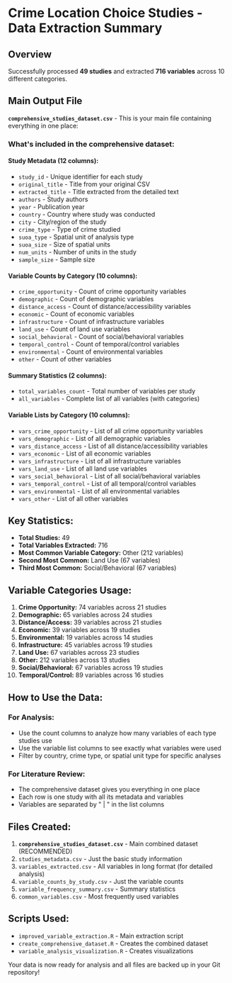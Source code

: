 # Crime Location Choice Studies - Data Extraction Summary

## Overview
Successfully processed **49 studies** and extracted **716 variables** across 10 different categories.

## Main Output File
**`comprehensive_studies_dataset.csv`** - This is your main file containing everything in one place:

### What's included in the comprehensive dataset:

#### Study Metadata (12 columns):
- `study_id` - Unique identifier for each study
- `original_title` - Title from your original CSV
- `extracted_title` - Title extracted from the detailed text
- `authors` - Study authors
- `year` - Publication year
- `country` - Country where study was conducted
- `city` - City/region of the study
- `crime_type` - Type of crime studied
- `suoa_type` - Spatial unit of analysis type
- `suoa_size` - Size of spatial units
- `num_units` - Number of units in the study
- `sample_size` - Sample size

#### Variable Counts by Category (10 columns):
- `crime_opportunity` - Count of crime opportunity variables
- `demographic` - Count of demographic variables
- `distance_access` - Count of distance/accessibility variables
- `economic` - Count of economic variables
- `infrastructure` - Count of infrastructure variables
- `land_use` - Count of land use variables
- `social_behavioral` - Count of social/behavioral variables
- `temporal_control` - Count of temporal/control variables
- `environmental` - Count of environmental variables
- `other` - Count of other variables

#### Summary Statistics (2 columns):
- `total_variables_count` - Total number of variables per study
- `all_variables` - Complete list of all variables (with categories)

#### Variable Lists by Category (10 columns):
- `vars_crime_opportunity` - List of all crime opportunity variables
- `vars_demographic` - List of all demographic variables
- `vars_distance_access` - List of all distance/accessibility variables
- `vars_economic` - List of all economic variables
- `vars_infrastructure` - List of all infrastructure variables
- `vars_land_use` - List of all land use variables
- `vars_social_behavioral` - List of all social/behavioral variables
- `vars_temporal_control` - List of all temporal/control variables
- `vars_environmental` - List of all environmental variables
- `vars_other` - List of all other variables

## Key Statistics:
- **Total Studies:** 49
- **Total Variables Extracted:** 716
- **Most Common Variable Category:** Other (212 variables)
- **Second Most Common:** Land Use (67 variables)
- **Third Most Common:** Social/Behavioral (67 variables)

## Variable Categories Usage:
1. **Crime Opportunity:** 74 variables across 21 studies
2. **Demographic:** 65 variables across 24 studies
3. **Distance/Access:** 39 variables across 21 studies
4. **Economic:** 39 variables across 19 studies
5. **Environmental:** 19 variables across 14 studies
6. **Infrastructure:** 45 variables across 19 studies
7. **Land Use:** 67 variables across 23 studies
8. **Other:** 212 variables across 13 studies
9. **Social/Behavioral:** 67 variables across 19 studies
10. **Temporal/Control:** 89 variables across 16 studies

## How to Use the Data:

### For Analysis:
- Use the count columns to analyze how many variables of each type studies use
- Use the variable list columns to see exactly what variables were used
- Filter by country, crime type, or spatial unit type for specific analyses

### For Literature Review:
- The comprehensive dataset gives you everything in one place
- Each row is one study with all its metadata and variables
- Variables are separated by " | " in the list columns

## Files Created:
1. **`comprehensive_studies_dataset.csv`** - Main combined dataset (RECOMMENDED)
2. `studies_metadata.csv` - Just the basic study information
3. `variables_extracted.csv` - All variables in long format (for detailed analysis)
4. `variable_counts_by_study.csv` - Just the variable counts
5. `variable_frequency_summary.csv` - Summary statistics
6. `common_variables.csv` - Most frequently used variables

## Scripts Used:
- `improved_variable_extraction.R` - Main extraction script
- `create_comprehensive_dataset.R` - Creates the combined dataset
- `variable_analysis_visualization.R` - Creates visualizations

Your data is now ready for analysis and all files are backed up in your Git repository!
